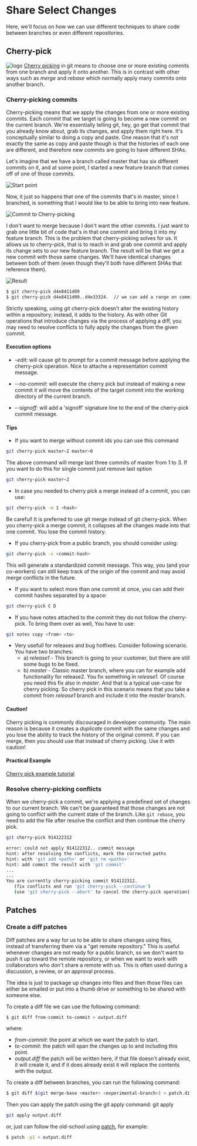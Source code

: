 # Share Select Changes

Here, we'll focus on how we can use different techniques to share code between branches or even different repositories.

## Cherry-pick

![logo](/img/cherry-pick-logo.png ':size=35%') [Cherry picking](<(https://git-scm.com/docs/git-cherry-pick)>) in git means to choose one or more existing commits from one branch and apply it onto another. This is in contrast with other ways such as _merge_ and _rebase_ which normally apply many commits onto another branch.

### Cherry-picking commits

Cherry-picking means that we apply the changes from one or more existing commits. Each commit that we target is going to become a new commit on the current branch. We're essentially telling git, hey, go get that commit that you already know about, grab its changes, and apply them right here. It's conceptually similar to doing a copy and paste. One reason that it's not exactly the same as copy and paste though is that the histories of each one are different, and therefore new commits are going to have different SHAs.

Let's imagine that we have a branch called master that has six different commits on it, and at some point, I started a new feature branch that comes off of one of those commits.

![Start point](/img/cp1.png)

Now, it just so happens that one of the commits that's in master, since I branched, is something that I would like to be able to bring into new feature.

![Commit to Cherry-picking](/img/cp2.png)

I don't want to merge because I don't want the other commits. I just want to grab one little bit of code that's in that one commit and bring it into my feature branch. This is the problem that cherry-picking solves for us. It allows us to cherry-pick, that is to reach in and grab one commit and apply its change sets to our new feature branch. The result will be that we get a new commit with those same changes. We'll have identical changes between both of them (even though they'll both have different SHAs that reference them).

![Result](/img/cp3.png)

```bash
$ git cherry-pick d4e8411d09
$ git cherry-pick d4e8411d09..d4e33324.  // we can add a range on commits too
```

Strictly speaking, using git cherry-pick doesn’t alter the existing history within a repository; instead, it adds to the history. As with other Git operations that introduce changes via the process of applying a diff, you may need to resolve conflicts to fully apply the changes from the given commit.

#### Execution options

- _-edit_: will cause git to prompt for a commit message before applying the cherry-pick operation. Nice to attache a representation commit message.

- _--no-commit_: will execute the cherry pick but instead of making a new commit it will move the contents of the target commit into the working directory of the current branch.

- _--signoff_: will add a 'signoff' signature line to the end of the cherry-pick commit message.

#### Tips

- If you want to merge without commit ids you can use this command

```bash
git cherry-pick master~2 master~0
```

The above command will merge last three commits of master from 1 to 3. If you want to do this for single commit just remove last option

```bash
git cherry-pick master~2
```

- In case you needed to cherry pick a merge instead of a commit, you can use:

```bash
git cherry-pick -m 1 <hash>
```

Be careful! It is preferred to use git merge instead of git cherry-pick. When you cherry-pick a merge commit, it collapses all the changes made into that one commit. You lose the commit history.

- If you cherry-pick from a public branch, you should consider using:

```bash
git cherry-pick -x <commit-hash>
```

This will generate a standardized commit message. This way, you (and your co-workers) can still keep track of the origin of the commit and may avoid merge conflicts in the future.

- If you want to select more than one commit at once, you can add their commit hashes separated by a space:

```bash
git cherry-pick C D
```

- If you have notes attached to the commit they do not follow the cherry-pick. To bring them over as well, You have to use:

```bash
git notes copy <from> <to>
```

- Very usefull for releases and bug hotfixes. Consider following scenario.
  You have two branches:
  - a) _release1_ - This branch is going to your customer, but there are still some bugs to be fixed.
  - b) _master_ - Classic master branch, where you can for example add functionality for release2.
    You fix something in _release1_. Of course you need this fix also in _master_. And that is a typical use-case for cherry picking. So cherry pick in this scenario means that you take a commit from _release1_ branch and include it into the _master_ branch.

#### Caution!

Cherry picking is commonly discouraged in developer community. The main reason is because it creates a _duplicate_ commit with the same changes and you lose the ability to track the history of the original commit. If you can merge, then you should use that instead of cherry picking. Use it with caution!

#### Practical Example

[Cherry pick example tutorial](/md/patches-example)

### Resolve cherry-picking conflicts

When we cherry-pick a commit, we're applying a predefined set of changes to our current branch. We can't be guaranteed that those changes are not going to conflict with the current state of the branch. Like `git rebase`, you need to add the file after resolve the conflict and then continue the cherry pick.

```bash
git cherry-pick 914122312

error: could not apply 914122312.. commit message
hint: after resolving the conflicts, mark the corrected paths
hint: with 'git add <path>' or 'git rm <paths>'
hint: add commit the result with 'git commit'
...
...
You are currently cherry-picking commit 914122312.
   (fix conflicts and run 'git cherry-pick --continue')
   (use 'git cherry-pick --abort' to cancel the cherry-pick operation)
```

## Patches

### Create a diff patches

Diff patches are a way for us to be able to share changes using files, instead of transferring them via a "get remote repository." This is useful whenever changes are not ready for a public branch, so we don't want to push it up toward the remote repository, or when we want to work with collaborators who don't share a remote with us. This is often used during a discussion, a review, or an approval process.

The idea is just to package up changes into files and then those files can either be emailed or put into a thumb drive or something to be shared with someone else.

To create a diff file we can use the following command:

```bash
$ git diff from-commit to-commit > output.diff
```

where:

- _from-commit_: the point at which we want the patch to start.
- _to-commit_: the patch will span the changes up to and including this point.
- _output.diff_ the patch will be written here, if that file doesn't already exist, it will create it, and if it does already exist it will replace the contents with the output.

To create a diff between branches, you can run the following command:

```bash
$ git diff $(git merge-base <master> <experimental-branch>) > patch.diff
```

Then you can apply the patch using the git apply command: git apply

```bash
git apply output.diff
```

or, just can follow the old-school using [patch](https://linux.die.net/man/1/patch), for example:

```bash
$ patch -p1 < output.diff
```
